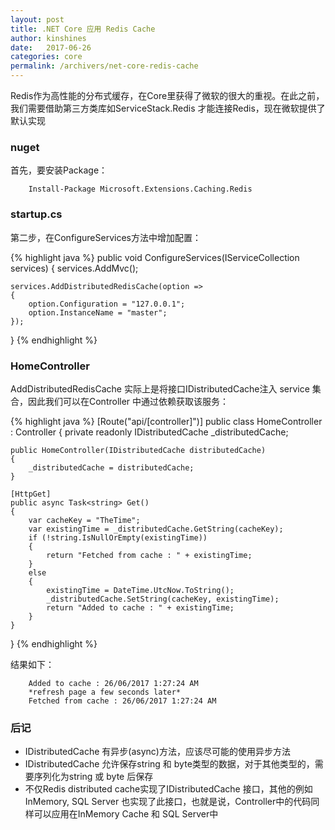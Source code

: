 ```yaml
---
layout: post
title: .NET Core 应用 Redis Cache
author: kinshines
date:   2017-06-26
categories: core
permalink: /archivers/net-core-redis-cache
---
```


<p class="lead">Redis作为高性能的分布式缓存，在Core里获得了微软的很大的重视。在此之前，我们需要借助第三方类库如ServiceStack.Redis 才能连接Redis，现在微软提供了默认实现</p>

### nuget
首先，要安装Package：

        Install-Package Microsoft.Extensions.Caching.Redis

### startup.cs
第二步，在ConfigureServices方法中增加配置：

{% highlight java %}
public void ConfigureServices(IServiceCollection services)
{
	services.AddMvc();
 
	services.AddDistributedRedisCache(option =>
	{
		option.Configuration = "127.0.0.1";
		option.InstanceName = "master";
	});
}
{% endhighlight %}

### HomeController 
AddDistributedRedisCache 实际上是将接口IDistributedCache注入 service 集合，因此我们可以在Controller 中通过依赖获取该服务：

{% highlight java %}
[Route("api/[controller]")]
public class HomeController : Controller
{
	private readonly IDistributedCache _distributedCache;
 
	public HomeController(IDistributedCache distributedCache)
	{
		_distributedCache = distributedCache;
	}
 
	[HttpGet]
	public async Task<string> Get()
	{
		var cacheKey = "TheTime";
		var existingTime = _distributedCache.GetString(cacheKey);
		if (!string.IsNullOrEmpty(existingTime))
		{
			return "Fetched from cache : " + existingTime;
		}
		else
		{
			existingTime = DateTime.UtcNow.ToString();
			_distributedCache.SetString(cacheKey, existingTime);
			return "Added to cache : " + existingTime;
		}
	}
}
{% endhighlight %}

结果如下：

        Added to cache : 26/06/2017 1:27:24 AM
        *refresh page a few seconds later*
        Fetched from cache : 26/06/2017 1:27:24 AM

### 后记
* IDistributedCache 有异步(async)方法，应该尽可能的使用异步方法
* IDistributedCache 允许保存string 和 byte类型的数据，对于其他类型的，需要序列化为string 或 byte 后保存
* 不仅Redis distributed cache实现了IDistributedCache 接口，其他的例如 InMemory, SQL Server 也实现了此接口，也就是说，Controller中的代码同样可以应用在InMemory Cache 和 SQL Server中
